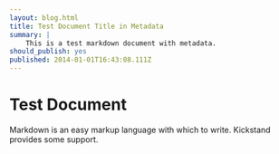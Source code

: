 ```yaml
---
layout: blog.html
title: Test Document Title in Metadata
summary: |
    This is a test markdown document with metadata.
should_publish: yes
published: 2014-01-01T16:43:08.111Z
---
```


# Test Document

Markdown is an easy markup language with which to write. Kickstand provides some support.